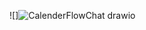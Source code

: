 ![]![CalenderFlowChat drawio](https://user-images.githubusercontent.com/51353092/142984291-adac21ae-b932-4bb5-b660-858339d0981b.png)

